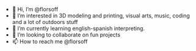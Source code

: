 - 👋 Hi, I’m @florsoff
- 👀 I’m interested in 3D modeling and printing, visual arts, music, coding and a lot of outdoors stuff
- 🌱 I’m currently learning english-spanish interpreting. 
- 💞️ I’m looking to collaborate on fun projects
- 📫 How to reach me @florsoff 

<!---
florsoff/florsoff is a ✨ special ✨ repository because its `README.md` (this file) appears on your GitHub profile.
You can click the Preview link to take a look at your changes.
--->

